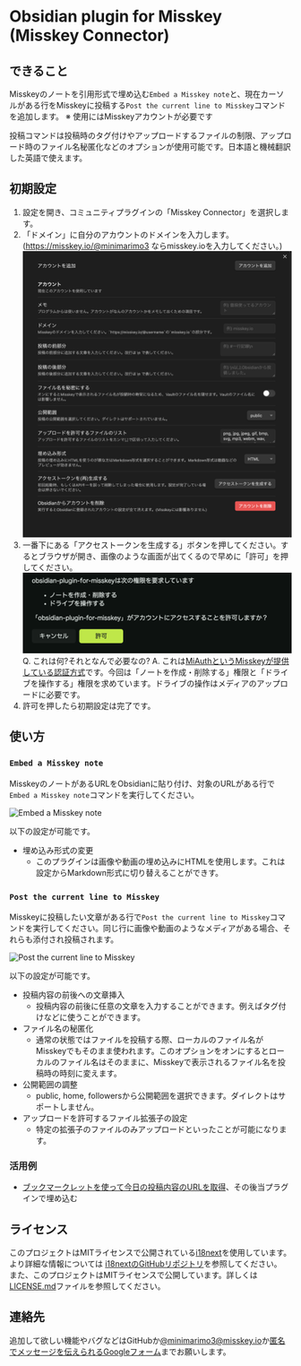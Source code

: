 # Obsidian plugin for Misskey (Misskey Connector)

## できること

Misskeyのノートを引用形式で埋め込む`Embed a Misskey note`と、現在カーソルがある行をMisskeyに投稿する`Post the current line to Misskey`コマンドを追加します。
    ※ 使用にはMisskeyアカウントが必要です

投稿コマンドは投稿時のタグ付けやアップロードするファイルの制限、アップロード時のファイル名秘匿化などのオプションが使用可能です。日本語と機械翻訳した英語で使えます。

## 初期設定

1. 設定を開き、コミュニティプラグインの「Misskey Connector」を選択します。
2. 「ドメイン」に自分のアカウントのドメインを入力します。(<https://misskey.io/@minimarimo3> ならmisskey.ioを入力してください。)
![初期設定画面](./設定画面.png)
3. 一番下にある「アクセストークンを生成する」ボタンを押してください。するとブラウザが開き、画像のような画面が出てくるので早めに「許可」を押してください。
![MiAuthによる認証](./MiAuth.png)
Q. これは何?それとなんで必要なの? A. これは[MiAuthというMisskeyが提供している認証方式](https://misskey-hub.net/ja/docs/for-developers/api/token/miauth/)です。今回は「ノートを作成・削除する」権限と「ドライブを操作する」権限を求めています。ドライブの操作はメディアのアップロードに必要です。
4. 許可を押したら初期設定は完了です。

## 使い方

### `Embed a Misskey note`

MisskeyのノートがあるURLをObsidianに貼り付け、対象のURLがある行で`Embed a Misskey note`コマンドを実行してください。

![Embed a Misskey note](./Embed%20a%20Misskey%20note.gif)

以下の設定が可能です。

- 埋め込み形式の変更
  - このプラグインは画像や動画の埋め込みにHTMLを使用します。これは設定からMarkdown形式に切り替えることができす。

### `Post the current line to Misskey`

Misskeyに投稿したい文章がある行で`Post the current line to Misskey`コマンドを実行してください。同じ行に画像や動画のようなメディアがある場合、それらも添付され投稿されます。

![Post the current line to Misskey](./Post%20the%20current%20line%20to%20Misskey.gif)

以下の設定が可能です。

- 投稿内容の前後への文章挿入
  - 投稿内容の前後に任意の文章を入力することができます。例えばタグ付けなどに使うことができます。
- ファイル名の秘匿化
  - 通常の状態ではファイルを投稿する際、ローカルのファイル名がMisskeyでもそのまま使われます。このオプションをオンにするとローカルのファイル名はそのままに、Misskeyで表示されるファイル名を投稿時の時刻に変えます。
- 公開範囲の調整
  - public, home, followersから公開範囲を選択できます。ダイレクトはサポートしません。
- アップロードを許可するファイル拡張子の設定
  - 特定の拡張子のファイルのみアップロードといったことが可能になります。

### 活用例

- [ブックマークレットを使って今日の投稿内容のURLを取得](https://log.minimarimo3.jp/%E4%BB%8A%E6%97%A5Misskey%E3%81%AB%E6%8A%95%E7%A8%BF%E3%81%97%E3%81%9F%E3%83%8E%E3%83%BC%E3%83%88%E3%81%AEURL%E3%82%92%E5%8F%96%E5%BE%97%E3%81%99%E3%82%8B%E3%83%96%E3%83%83%E3%82%AF%E3%83%9E%E3%83%BC%E3%82%AF%E3%83%AC%E3%83%83%E3%83%88)、その後当プラグインで埋め込む

## ライセンス

このプロジェクトはMITライセンスで公開されている[i18next](https://www.i18next.com)を使用しています。より詳細な情報については [i18nextのGitHubリポジトリ](https://github.com/i18next/i18next)を参照してください。
また、このプロジェクトはMITライセンスで公開しています。詳しくは[LICENSE.md](../../LICENSE)ファイルを参照してください。

## 連絡先

追加して欲しい機能やバグなどはGitHubか[@minimarimo3@misskey.io](https://misskey.io/@minimarimo3)か[匿名でメッセージを伝えられるGoogleフォーム](https://forms.gle/K4EecLTgpERZRrbq5)までお願いします。
